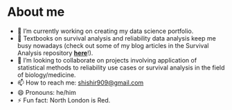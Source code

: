 # About me

- 🔭 I’m currently working on creating my data science portfolio.
- 🌱 Textbooks on survival analysis and reliability data analysis keep me busy nowadays (check out some of my blog articles in the Survival Analysis repository [**here**](https://github.com/shishir-909/Survival-Analysis)!). 
- 👯 I’m looking to collaborate on projects involving application of statistical methods to reliability use cases or survival analysis in the field of biology/medicine.
- 📫 How to reach me: shishir909@gmail.com
- 😄 Pronouns: he/him
- ⚡ Fun fact: North London is Red.

